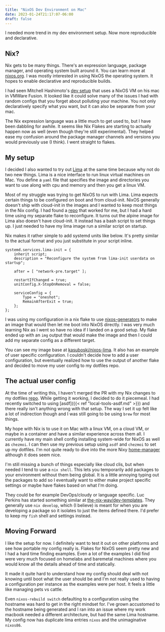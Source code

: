 ```yaml
---
title: "NixOS Dev Environment on Mac"
date: 2023-01-24T21:17:07-06:00
draft: false
---
```


I needed more trend in my dev environment setup. Now more reproducible and declarative.

<!--more-->

## Nix?
Nix gets to be many things. There's an expression language, package manager, and operating system built around it. You can learn more at [nixos.org](https://nixos.org/learn.html). I was mostly interested in using NixOS the operating system. It hopes to enable declarative and reproducible builds.

I had seen Mitchell Hashimoto's [dev setup](https://github.com/mitchellh/nixos-config) that uses a NixOS VM on his mac in VMWare Fusion. It looked like it could solve many of the issues I had with random configs that you forget about polluting your machine. You not only declaratively specify what you want, but it can also be separate from your mac.

The Nix expression language was a little much to get used to, but I have been dabbling for awhile. It seems like Nix Flakes are starting to actually happen now as well (even though they're still experimental). They helped ease my confusion around the package manager channels and versions you would previously use (I think). I went straight to flakes.

## My setup
I decided I also wanted to try out [Lima](https://github.com/lima-vm/lima) at the same time because why not do two new things. Lima is a nice interface to run linux virtual machines on Mac. You define a `yaml` file that specifies the image and directories you want to use along with cpu and memory and then you get a linux VM.

Most of my struggle was trying to get NixOS to run with Lima. Lima expects certain things to be configured on boot and from cloud-init. NixOS generally doesn't ship with cloud-init in the images and I wanted to keep most things in the Nix config. I had found a [repo](https://github.com/patryk4815/ctftools/tree/master/lima-vm) that worked for me, but I had a hard time using my separate flake to reconfigure. It turns out the alpine image for Lima also doesn't have cloud-init. It instead has a bash script to set things up. I just needed to have my lima image run a similar script on startup.

Nix makes it rather simple to add systemd units like below. It's pretty similar to the actual format and you just substitute in your script inline. 

```
systemd.services.lima-init = {
    inherit script;
    description = "Reconfigure the system from lima-init userdata on startup";

    after = [ "network-pre.target" ];

    restartIfChanged = true;
    unitConfig.X-StopOnRemoval = false;

    serviceConfig = {
        Type = "oneshot";
        RemainAfterExit = true;
    };
};
```

I was using my configuration in a nix flake to use [nixos-generators](https://github.com/nix-community/nixos-generators) to make an image that would then let me boot into NixOS directly. I was very much learning Nix as I went so have no idea if I landed on a good setup. My flake ended up with an `img` output that would make the image and then I could add my separate config as a different target.

You can see my image base at [kasuboski/nixos-lima](https://github.com/kasuboski/nixos-lima). It also has an example of user specific configuration. I couldn't decide how to add a user configuration, but eventually realized how to use the output of another flake and decided to move my user config to my dotfiles repo.

## The actual user config
At the time of writing this, I haven't merged the PR with my Nix changes to my dotfiles [repo](https://github.com/kasuboski/dotfiles/tree/nixos/nixos). While getting it working, I decided to do it piecemeal. I had recently switched to using [asdf]({{< ref "local-tools-asdf.md" >}}) and there really isn't anything wrong with that setup. The way I set it up felt like a lot of indirection though and I was still going to be using `brew` for most things.

My hope with Nix is to use it on Mac with a linux VM, on a cloud VM, or maybe in a container and have a similar experience across them all. I currently have my main shell config installing system-wide for NixOS as well as `chezmoi`. I can then use my previous setup using `asdf` and `chezmoi` to set up my dotfiles. I'm not quite ready to dive into the more Nixy [home-manager](https://github.com/nix-community/home-manager) although it does seem nice.

I'm still missing a bunch of things especially like cloud clis, but when needed I tend to use a `nix shell`. This lets you temporarily add packages to your environment without them being global. It is a little annoying typing out the packages to add so I eventually want to either make project specific settings or maybe have flakes based on what I'm doing.

They could be for example DevOps/cloudy or language specific. Luc Perkins has started something similar at [the-nix-way/dev-templates](https://github.com/the-nix-way/dev-templates). They generally use `nix develop`, which (I believe) is meant for when you are developing a package so it isolates to just the items defined there. I'd prefer to keep my `fish` shell and settings instead.

## Moving Forward
I like the setup for now. I definitely want to test it out on other platforms and see how portable my config really is. Flakes for NixOS seem pretty new and I had a hard time finding examples. Even a lot of the examples I did find were very much focused on homelabs and baremetal machines where you would know all the details ahead of time and statically. 

It made it quite hard to understand how my config should deal with not knowing until boot what the user should be and I'm not really used to having a configuration per instance as the examples were per host. It feels a little like managing pets vs cattle. 

Even `nixos-rebuild switch` defaulting to a configuration using the hostname was hard to get in the right mindset for. I've grown accustomed to the hostname being generated and I ran into an issue where my work macbook needed a different architecture, but had the same Lima hostname. My config now has duplicate lima entries `nixos` and the unimaginative `nixos86`.  

